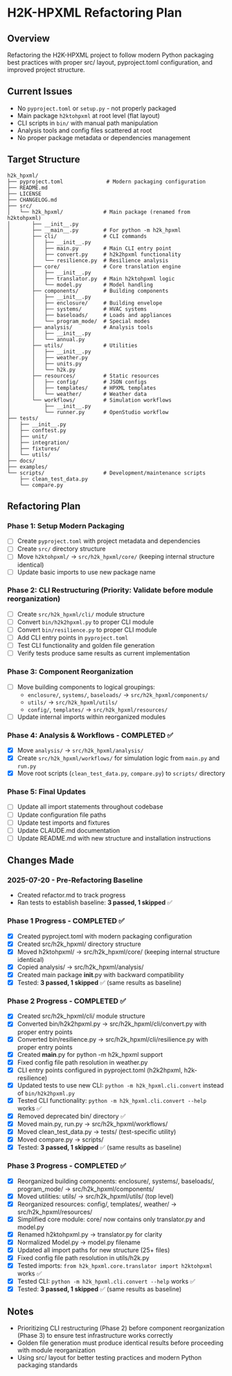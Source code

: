 # H2K-HPXML Refactoring Plan

## Overview
Refactoring the H2K-HPXML project to follow modern Python packaging best practices with proper src/ layout, pyproject.toml configuration, and improved project structure.

## Current Issues
- No `pyproject.toml` or `setup.py` - not properly packaged
- Main package `h2ktohpxml` at root level (flat layout)
- CLI scripts in `bin/` with manual path manipulation
- Analysis tools and config files scattered at root
- No proper package metadata or dependencies management

## Target Structure
```
h2k_hpxml/
├── pyproject.toml              # Modern packaging configuration
├── README.md
├── LICENSE
├── CHANGELOG.md
├── src/
│   └── h2k_hpxml/             # Main package (renamed from h2ktohpxml)
│       ├── __init__.py
│       ├── __main__.py        # For python -m h2k_hpxml
│       ├── cli/               # CLI commands
│       │   ├── __init__.py
│       │   ├── main.py        # Main CLI entry point
│       │   ├── convert.py     # h2k2hpxml functionality  
│       │   └── resilience.py  # Resilience analysis
│       ├── core/              # Core translation engine
│       │   ├── __init__.py
│       │   ├── translator.py  # Main h2ktohpxml logic
│       │   └── model.py       # Model handling
│       ├── components/        # Building components
│       │   ├── __init__.py
│       │   ├── enclosure/     # Building envelope
│       │   ├── systems/       # HVAC systems
│       │   ├── baseloads/     # Loads and appliances
│       │   └── program_mode/  # Special modes
│       ├── analysis/          # Analysis tools
│       │   ├── __init__.py
│       │   └── annual.py
│       ├── utils/             # Utilities
│       │   ├── __init__.py
│       │   ├── weather.py
│       │   ├── units.py
│       │   └── h2k.py
│       ├── resources/         # Static resources
│       │   ├── config/        # JSON configs
│       │   ├── templates/     # HPXML templates
│       │   └── weather/       # Weather data
│       └── workflows/         # Simulation workflows
│           ├── __init__.py
│           └── runner.py      # OpenStudio workflow
├── tests/
│   ├── __init__.py
│   ├── conftest.py
│   ├── unit/
│   ├── integration/
│   ├── fixtures/
│   └── utils/
├── docs/
├── examples/
└── scripts/                   # Development/maintenance scripts
    ├── clean_test_data.py
    └── compare.py
```

## Refactoring Plan

### Phase 1: Setup Modern Packaging
- [ ] Create `pyproject.toml` with project metadata and dependencies
- [ ] Create `src/` directory structure
- [ ] Move `h2ktohpxml/` → `src/h2k_hpxml/core/` (keeping internal structure identical)
- [ ] Update basic imports to use new package name

### Phase 2: CLI Restructuring (Priority: Validate before module reorganization)
- [ ] Create `src/h2k_hpxml/cli/` module structure
- [ ] Convert `bin/h2k2hpxml.py` to proper CLI module
- [ ] Convert `bin/resilience.py` to proper CLI module  
- [ ] Add CLI entry points in `pyproject.toml`
- [ ] Test CLI functionality and golden file generation
- [ ] Verify tests produce same results as current implementation

### Phase 3: Component Reorganization
- [ ] Move building components to logical groupings:
  - `enclosure/`, `systems/`, `baseloads/` → `src/h2k_hpxml/components/`
  - `utils/` → `src/h2k_hpxml/utils/`
  - `config/`, `templates/` → `src/h2k_hpxml/resources/`
- [ ] Update internal imports within reorganized modules

### Phase 4: Analysis & Workflows - COMPLETED ✅
- [x] Move `analysis/` → `src/h2k_hpxml/analysis/`
- [x] Create `src/h2k_hpxml/workflows/` for simulation logic from `main.py` and `run.py`
- [x] Move root scripts (`clean_test_data.py`, `compare.py`) to `scripts/` directory

### Phase 5: Final Updates
- [ ] Update all import statements throughout codebase
- [ ] Update configuration file paths
- [ ] Update test imports and fixtures
- [ ] Update CLAUDE.md documentation
- [ ] Update README.md with new structure and installation instructions

## Changes Made

### 2025-07-20 - Pre-Refactoring Baseline
- Created refactor.md to track progress
- Ran tests to establish baseline: **3 passed, 1 skipped** ✅

### Phase 1 Progress - COMPLETED ✅
- [x] Created pyproject.toml with modern packaging configuration
- [x] Created src/h2k_hpxml/ directory structure  
- [x] Moved h2ktohpxml/ → src/h2k_hpxml/core/ (keeping internal structure identical)
- [x] Copied analysis/ → src/h2k_hpxml/analysis/
- [x] Created main package __init__.py with backward compatibility
- [x] Tested: **3 passed, 1 skipped** ✅ (same results as baseline)

### Phase 2 Progress - COMPLETED ✅
- [x] Created src/h2k_hpxml/cli/ module structure
- [x] Converted bin/h2k2hpxml.py → src/h2k_hpxml/cli/convert.py with proper entry points
- [x] Converted bin/resilience.py → src/h2k_hpxml/cli/resilience.py with proper entry points
- [x] Created __main__.py for python -m h2k_hpxml support
- [x] Fixed config file path resolution in weather.py
- [x] CLI entry points configured in pyproject.toml (h2k2hpxml, h2k-resilience)
- [x] Updated tests to use new CLI: `python -m h2k_hpxml.cli.convert` instead of `bin/h2k2hpxml.py`
- [x] Tested CLI functionality: `python -m h2k_hpxml.cli.convert --help` works ✅
- [x] Removed deprecated bin/ directory ✅
- [x] Moved main.py, run.py → src/h2k_hpxml/workflows/
- [x] Moved clean_test_data.py → tests/ (test-specific utility)
- [x] Moved compare.py → scripts/
- [x] Tested: **3 passed, 1 skipped** ✅ (same results as baseline)

### Phase 3 Progress - COMPLETED ✅
- [x] Reorganized building components: enclosure/, systems/, baseloads/, program_mode/ → src/h2k_hpxml/components/
- [x] Moved utilities: utils/ → src/h2k_hpxml/utils/ (top level)
- [x] Reorganized resources: config/, templates/, weather/ → src/h2k_hpxml/resources/
- [x] Simplified core module: core/ now contains only translator.py and model.py
- [x] Renamed h2ktohpxml.py → translator.py for clarity
- [x] Normalized Model.py → model.py filename
- [x] Updated all import paths for new structure (25+ files)
- [x] Fixed config file path resolution in utils/h2k.py
- [x] Tested imports: `from h2k_hpxml.core.translator import h2ktohpxml` works ✅
- [x] Tested CLI: `python -m h2k_hpxml.cli.convert --help` works ✅
- [x] Tested: **3 passed, 1 skipped** ✅ (same results as baseline)

## Notes
- Prioritizing CLI restructuring (Phase 2) before component reorganization (Phase 3) to ensure test infrastructure works correctly
- Golden file generation must produce identical results before proceeding with module reorganization
- Using src/ layout for better testing practices and modern Python packaging standards